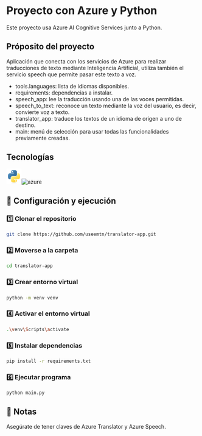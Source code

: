 # Proyecto con Azure y Python

Este proyecto usa Azure AI Cognitive Services junto a Python.

## Próposito del proyecto

Aplicación que conecta con los servicios de Azure para realizar traducciones de texto mediante Inteligencia Artificial, utiliza también el servicio speech que permite pasar este texto a voz.
- tools.languages: lista de idiomas disponibles.
- requirements: dependencias a instalar.
- speech_app: lee la traducción usando una de las voces permitidas.
- speech_to_text: reconoce un texto mediante la voz del usuario, es decir, convierte voz a texto.
- translator_app: traduce los textos de un idioma de origen a uno de destino.
- main: menú de selección para usar todas las funcionalidades previamente creadas.
## Tecnologías

<img src="https://raw.githubusercontent.com/devicons/devicon/master/icons/python/python-original.svg" alt="python" width="40" height="40"/><img src="https://www.vectorlogo.zone/logos/microsoft_azure/microsoft_azure-icon.svg" alt="azure" width="40" height="40"/>

## 🚀 Configuración y ejecución

### 1️⃣ Clonar el repositorio
```sh
git clone https://github.com/useemtn/translator-app.git
```
### 2️⃣ Moverse a la carpeta
```sh
cd translator-app
```
### 3️⃣ Crear entorno virtual
```sh
python -m venv venv
```
### 4️⃣ Activar el entorno virtual
```sh
.\venv\Scripts\activate
```
### 5️⃣ Instalar dependencias
```sh
pip install -r requirements.txt
```
### 6️⃣ Ejecutar programa
```sh
python main.py
```

## 📌 Notas
Asegúrate de tener claves de Azure Translator y Azure Speech.
